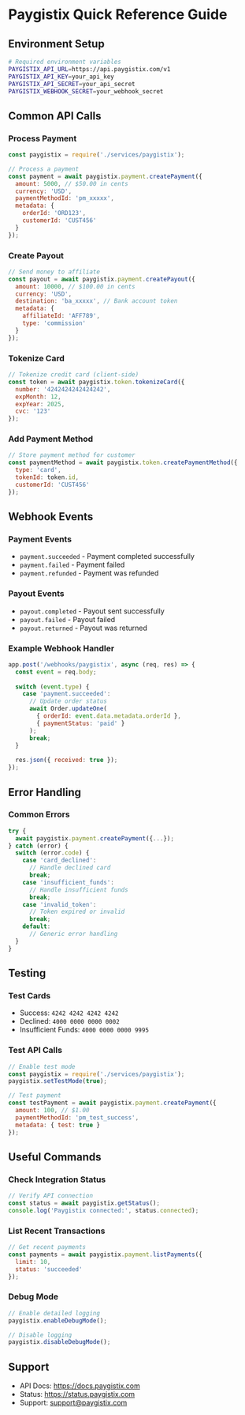 # Paygistix Quick Reference Guide

## Environment Setup

```bash
# Required environment variables
PAYGISTIX_API_URL=https://api.paygistix.com/v1
PAYGISTIX_API_KEY=your_api_key
PAYGISTIX_API_SECRET=your_api_secret
PAYGISTIX_WEBHOOK_SECRET=your_webhook_secret
```

## Common API Calls

### Process Payment
```javascript
const paygistix = require('./services/paygistix');

// Process a payment
const payment = await paygistix.payment.createPayment({
  amount: 5000, // $50.00 in cents
  currency: 'USD',
  paymentMethodId: 'pm_xxxxx',
  metadata: {
    orderId: 'ORD123',
    customerId: 'CUST456'
  }
});
```

### Create Payout
```javascript
// Send money to affiliate
const payout = await paygistix.payment.createPayout({
  amount: 10000, // $100.00 in cents
  currency: 'USD',
  destination: 'ba_xxxxx', // Bank account token
  metadata: {
    affiliateId: 'AFF789',
    type: 'commission'
  }
});
```

### Tokenize Card
```javascript
// Tokenize credit card (client-side)
const token = await paygistix.token.tokenizeCard({
  number: '4242424242424242',
  expMonth: 12,
  expYear: 2025,
  cvc: '123'
});
```

### Add Payment Method
```javascript
// Store payment method for customer
const paymentMethod = await paygistix.token.createPaymentMethod({
  type: 'card',
  tokenId: token.id,
  customerId: 'CUST456'
});
```

## Webhook Events

### Payment Events
- `payment.succeeded` - Payment completed successfully
- `payment.failed` - Payment failed
- `payment.refunded` - Payment was refunded

### Payout Events
- `payout.completed` - Payout sent successfully
- `payout.failed` - Payout failed
- `payout.returned` - Payout was returned

### Example Webhook Handler
```javascript
app.post('/webhooks/paygistix', async (req, res) => {
  const event = req.body;
  
  switch (event.type) {
    case 'payment.succeeded':
      // Update order status
      await Order.updateOne(
        { orderId: event.data.metadata.orderId },
        { paymentStatus: 'paid' }
      );
      break;
  }
  
  res.json({ received: true });
});
```

## Error Handling

### Common Errors
```javascript
try {
  await paygistix.payment.createPayment({...});
} catch (error) {
  switch (error.code) {
    case 'card_declined':
      // Handle declined card
      break;
    case 'insufficient_funds':
      // Handle insufficient funds
      break;
    case 'invalid_token':
      // Token expired or invalid
      break;
    default:
      // Generic error handling
  }
}
```

## Testing

### Test Cards
- Success: `4242 4242 4242 4242`
- Declined: `4000 0000 0000 0002`
- Insufficient Funds: `4000 0000 0000 9995`

### Test API Calls
```javascript
// Enable test mode
const paygistix = require('./services/paygistix');
paygistix.setTestMode(true);

// Test payment
const testPayment = await paygistix.payment.createPayment({
  amount: 100, // $1.00
  paymentMethodId: 'pm_test_success',
  metadata: { test: true }
});
```

## Useful Commands

### Check Integration Status
```javascript
// Verify API connection
const status = await paygistix.getStatus();
console.log('Paygistix connected:', status.connected);
```

### List Recent Transactions
```javascript
// Get recent payments
const payments = await paygistix.payment.listPayments({
  limit: 10,
  status: 'succeeded'
});
```

### Debug Mode
```javascript
// Enable detailed logging
paygistix.enableDebugMode();

// Disable logging
paygistix.disableDebugMode();
```

## Support

- API Docs: https://docs.paygistix.com
- Status: https://status.paygistix.com
- Support: support@paygistix.com